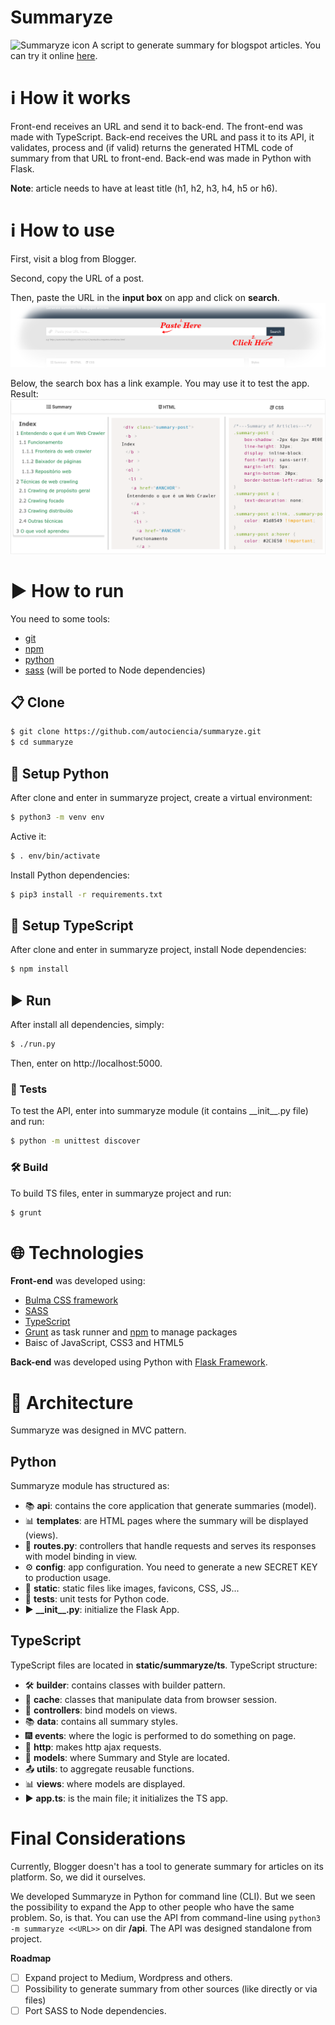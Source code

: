 # Summaryze
![Summaryze icon](github/summaryze-icon.ico)
A script to generate summary for blogspot articles. You can try it online [here](https://summaryze.herokuapp.com/).

# :information_source: How it works
Front-end receives an URL and send it to back-end. The front-end was made with TypeScript. Back-end receives the URL and pass it to its API, it validates, process and (if valid) returns the generated HTML code of summary from that URL to front-end. Back-end was made in Python with Flask.

**Note**: article needs to have at least title (h1, h2, h3, h4, h5 or h6).

# :information_source: How to use
First, visit a blog from Blogger.

Second, copy the URL of a post.

Then, paste the URL in the **input box** on app and click on **search**.
![Tutorial Usage - Summaryze](github/tutorial-usage1.png)

Below, the search box has a link example. You may use it to test the app. Result:
![Tutorial Usage - Summaryze](github/tutorial-usage2.png)

# :arrow_forward: How to run
You need to some tools:

* [git](https://git-scm.com/downloads)
* [npm](https://nodejs.org/en/download/)
* [python](https://www.python.org/downloads/)
* [sass](https://sass-lang.com/install) (will be ported to Node dependencies)

## :clipboard: Clone
```bash
$ git clone https://github.com/autociencia/summaryze.git
$ cd summaryze
```

## :wrench: Setup Python
After clone and enter in summaryze project, create a virtual environment:

```bash
$ python3 -m venv env
```

Active it:

```bash
$ . env/bin/activate
```

Install Python dependencies:

```bash
$ pip3 install -r requirements.txt
```

## :wrench: Setup TypeScript
After clone and enter in summaryze project, install Node dependencies:

```bash
$ npm install
```

## :arrow_forward: Run
After install all dependencies, simply:
```bash
$ ./run.py
```
Then, enter on http://localhost:5000.

### :syringe: Tests
To test the API, enter into summaryze module (it contains \_\_init\_\_.py file) and run:
```bash
$ python -m unittest discover
```

### :hammer_and_wrench: Build
To build TS files, enter in summaryze project and run:
```bash
$ grunt
```

# :globe_with_meridians: Technologies
**Front-end** was developed using:
* [Bulma CSS framework](https://bulma.io/)
* [SASS](https://sass-lang.com/)
* [TypeScript](https://www.typescriptlang.org/)
* [Grunt](https://gruntjs.com/) as task runner and [npm](https://nodejs.org/en/) to manage packages
* Baisc of JavaScript, CSS3 and HTML5

**Back-end** was developed using Python with [Flask Framework](https://palletsprojects.com/p/flask/).


# :triangular_ruler: Architecture
Summaryze was designed in MVC pattern.

## Python
Summaryze module has structured as:
* :books: **api**: contains the core application that generate summaries (model).
* :bar_chart: **templates**: are HTML pages where the summary will be displayed (views).
* :twisted_rightwards_arrows: **routes.py**: controllers that handle requests and serves its responses with model binding in view.
* :gear: **config**: app configuration. You need to generate a new SECRET KEY to production usage.
* :page_facing_up: **static**: static files like images, favicons, CSS, JS...
* :syringe: **tests**: unit tests for Python code.
* :arrow_forward: **\_\_init\_\_.py**: initialize the Flask App.

## TypeScript
TypeScript files are located in **static/summaryze/ts**. TypeScript structure:

* :hammer_and_wrench: **builder**: contains classes with builder pattern.
* :floppy_disk: **cache**: classes that manipulate data from browser session.
* :twisted_rightwards_arrows: **controllers**: bind models on views.
* :books: **data**: contains all summary styles.
* :fireworks: **events**: where the logic is performed to do something on page.
* :link: **http**: makes http ajax requests.
* :page_with_curl: **models**: where Summary and Style are located.
* :outbox_tray: **utils**: to aggregate reusable functions.
* :bar_chart: **views**: where models are displayed.
* :arrow_forward: **app.ts**: is the main file; it initializes the TS app.


# Final Considerations
Currently, Blogger doesn't has a tool to generate summary for articles on its platform. So, we did it ourselves.

We developed Summaryze in Python for command line (CLI). But we seen the possibility to expand the App to other people who have the same problem. So, is that. You can use the API from command-line using ``python3 -m summaryze <<URL>>`` on dir **/api**. The API was designed standalone from project.

**Roadmap**

* [ ] Expand project to Medium, Wordpress and others.
* [ ] Possibility to generate summary from other sources (like directly or via files)
* [ ] Port SASS to Node dependencies.
